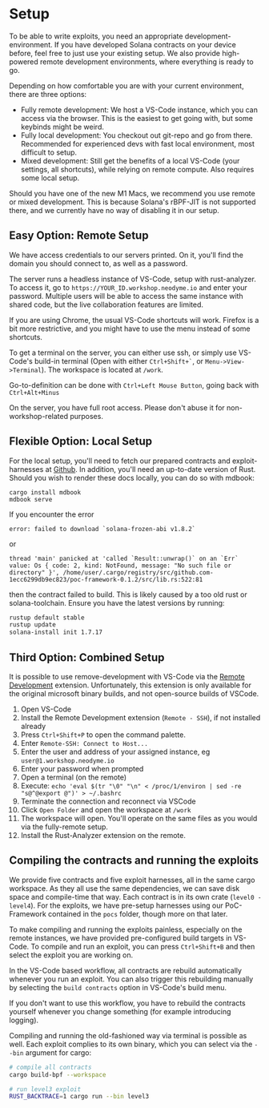 # Setup

To be able to write exploits, you need an appropriate development-environment.
If you have developed Solana contracts on your device before, feel free to just use your existing setup. We also provide high-powered remote development environments, where everything is ready to go.

Depending on how comfortable you are with your current environment, there are three options:
- Fully remote development: We host a VS-Code instance, which you can access via the browser. This is the easiest to get going with, but some keybinds might be weird.
- Fully local development: You checkout out git-repo and go from there. Recommended for experienced devs with fast local environment, most difficult to setup.
- Mixed development: Still get the benefits of a local VS-Code (your settings, all shortcuts), while relying on remote compute. Also requires some local setup.

Should you have one of the new M1 Macs, we recommend you use remote or mixed development. This is because Solana's rBPF-JIT is not supported there, and we currently have no way of disabling it in our setup.

## Easy Option: Remote Setup
We have access credentials to our servers printed. On it, you'll find the domain you should connect to, as well as a password.

The server runs a headless instance of VS-Code, setup with rust-analyzer. To access it, go to `https://YOUR_ID.workshop.neodyme.io` and enter your password. Multiple users will be able to access the same instance with shared code, but the live collaboration features are limited.

If you are using Chrome, the usual VS-Code shortcuts will work. Firefox is a bit more restrictive, and you might have to use the menu instead of some shortcuts.

To get a terminal on the server, you can either use ssh, or simply use VS-Code's build-in terminal (Open with either `` Ctrl+Shift+` ``, or `Menu->View->Terminal`). The workspace is located at `/work`.

Go-to-definition can be done with `Ctrl+Left Mouse Button`, going back with `Ctrl+Alt+Minus`

On the server, you have full root access. Please don't abuse it for non-workshop-related purposes.


## Flexible Option: Local Setup

For the local setup, you'll need to fetch our prepared contracts and exploit-harnesses at [Github](https://github.com/neodyme-labs/neodyme-breakpoint-workshop). In addition, you'll need an up-to-date version of Rust. Should you wish to render these docs locally, you can do so with mdbook: 

```
cargo install mdbook
mdbook serve
```

If you encounter the error

```
error: failed to download `solana-frozen-abi v1.8.2`
```

or

```
thread 'main' panicked at 'called `Result::unwrap()` on an `Err` value: Os { code: 2, kind: NotFound, message: "No such file or directory" }', /home/user/.cargo/registry/src/github.com-1ecc6299db9ec823/poc-framework-0.1.2/src/lib.rs:522:81
```

then the contract failed to build. This is likely caused by a too old rust or solana-toolchain. Ensure you have the latest versions by running:

```sh
rustup default stable
rustup update
solana-install init 1.7.17
```



## Third Option: Combined Setup
It is possible to use remove-development with VS-Code via the [Remote Development](https://marketplace.visualstudio.com/items?itemName=ms-vscode-remote.vscode-remote-extensionpack) extension. Unfortunately, this extension is only available for the original microsoft binary builds, and not open-source builds of VSCode.

1. Open VS-Code
2. Install the Remote Development extension (`Remote - SSH`), if not installed already
3. Press `Ctrl+Shift+P` to open the command palette.
4. Enter `Remote-SSH: Connect to Host...`
5. Enter the user and address of your assigned instance, eg `user@1.workshop.neodyme.io`
6. Enter your password when prompted
7. Open a terminal (on the remote)
8. Execute: `echo 'eval $(tr "\0" "\n" < /proc/1/environ | sed -re "s@^@export @")' > ~/.bashrc`
9. Terminate the connection and reconnect via VSCode
10. Click `Open Folder` and open the workspace at `/work`
11. The workspace will open. You'll operate on the same files as you would via the fully-remote setup.
12. Install the Rust-Analyzer extension on the remote.

## Compiling the contracts and running the exploits

We provide five contracts and five exploit harnesses, all in the same cargo workspace. As they all use the same dependencies, we can save disk space and compile-time that way.
Each contract is in its own crate (`level0 - level4`). For the exploits, we have pre-setup harnesses using our PoC-Framework contained in the `pocs` folder, though more on that later.

To make compiling and running the exploits painless, especially on the remote instances, we have provided  pre-configured build targets in VS-Code. To compile and run an exploit, you can press `Ctrl+Shift+B` and then select the exploit you are working on.

In the VS-Code based workflow, all contracts are rebuild automatically whenever you run an exploit. You can also trigger this rebuilding manually by selecting the `build contracts` option in VS-Code's build menu.

If you don't want to use this workflow, you have to rebuild the contracts yourself whenever you change something (for example introducing logging).

Compiling and running the old-fashioned way via terminal is possible as well. Each exploit complies to its own binary, which you can select via the `--bin` argument for cargo:

```sh
# compile all contracts
cargo build-bpf --workspace

# run level3 exploit
RUST_BACKTRACE=1 cargo run --bin level3
```
